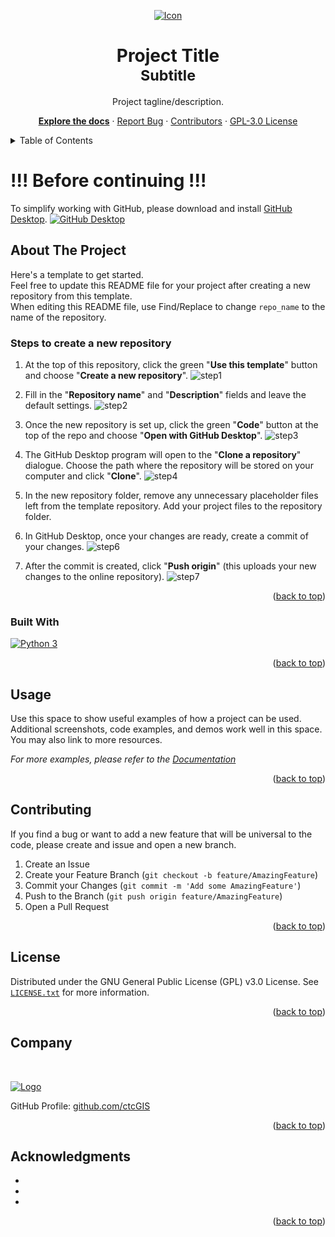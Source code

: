 <!-- Modified fork of othneildrew's Best-README-Template: https://github.com/othneildrew/Best-README-Template/ -->
<a name="readme-top"></a>



<!-- PROJECT HEADER -->
<div align="center">

  [![Icon][icon-img]][repo-url]

  <h1>
    Project Title
    <br>
    <sub>
      Subtitle
    </sub>
  </h1>
  <p>
    Project tagline/description.
  </p>
  <p>

[**Explore the docs**][docs-url] · [Report Bug][issues-url] · [Contributors][contributors-url] · [GPL-3.0 License][license-url]

  </p>
</div>


<!-- TABLE OF CONTENTS -->
<details>
  <summary>Table of Contents</summary>
  <ol>
    <li><a href="#about-the-project">About The Project</a></li>
    <li><a href="#usage">Usage</a></li>
    <li><a href="#contributing">Contributing</a></li>
    <li><a href="#license">License</a></li>
    <li><a href="#company">Company</a></li>
    <li><a href="#acknowledgments">Acknowledgments</a></li>
  </ol>
</details>



<!-- FIRST STEP -->
# !!! Before continuing !!!<br>
To simplify working with GitHub, please download and install [GitHub Desktop][github-desktop-url].
[![GitHub Desktop][github-desktop-img]][github-desktop-url]



<!-- ABOUT THE PROJECT -->
## About The Project

Here's a template to get started. <br>
Feel free to update this README file for your project after creating a new repository from this template. <br>
When editing this README file, use Find/Replace to change `repo_name` to the name of the repository.

### Steps to create a new repository

1. At the top of this repository, click the green "**Use this template**" button and choose "**Create a new repository**".
   ![step1]

2. Fill in the "**Repository name**" and "**Description**" fields and leave the default settings.
   ![step2]

3. Once the new repository is set up, click the green "**Code**" button at the top of the repo and choose "**Open with GitHub Desktop**".
   ![step3]

4. The GitHub Desktop program will open to the "**Clone a repository**" dialogue. Choose the path where the repository will be stored on your computer and click "**Clone**".
   ![step4]

5. In the new repository folder, remove any unnecessary placeholder files left from the template repository. Add your project files to the repository folder.

6. In GitHub Desktop, once your changes are ready, create a commit of your changes.
   ![step6]

7. After the commit is created, click "**Push origin**" (this uploads your new changes to the online repository).
   ![step7]

<p align="right">(<a href="#readme-top">back to top</a>)</p>



### Built With

[![Python 3][Python]][Python-url]

<p align="right">(<a href="#readme-top">back to top</a>)</p>



<!-- USAGE EXAMPLES -->
## Usage

Use this space to show useful examples of how a project can be used. Additional screenshots, code examples, and demos work well in this space. You may also link to more resources.

_For more examples, please refer to the [Documentation][docs-url]_

<p align="right">(<a href="#readme-top">back to top</a>)</p>



<!-- CONTRIBUTING -->
## Contributing

If you find a bug or want to add a new feature that will be universal to the code, please create and issue and open a new branch.

1. Create an Issue
2. Create your Feature Branch (`git checkout -b feature/AmazingFeature`)
3. Commit your Changes (`git commit -m 'Add some AmazingFeature'`)
4. Push to the Branch (`git push origin feature/AmazingFeature`)
5. Open a Pull Request

<p align="right">(<a href="#readme-top">back to top</a>)</p>



<!-- LICENSE -->
## License

Distributed under the GNU General Public License (GPL) v3.0 License. See [`LICENSE.txt`][license-url] for more information.

<p align="right">(<a href="#readme-top">back to top</a>)</p>



<!-- COMPANY -->
## Company

<br>

[![Logo][logo-large]][ctc-url]

GitHub Profile: [github.com/ctcGIS][ctc-github]

<p align="right">(<a href="#readme-top">back to top</a>)</p>



<!-- ACKNOWLEDGMENTS -->
## Acknowledgments

* []()
* []()
* []()

<p align="right">(<a href="#readme-top">back to top</a>)</p>



<!-- MARKDOWN LINKS & IMAGES -->
<!-- https://www.markdownguide.org/basic-syntax/#reference-style-links -->
<!-- IMAGES -->
[icon-img]: images/icon.png
[logo-small]: images/logo_small.png
[logo-large]: images/logo_large.png
[github-desktop-img]: images/download_github_desktop.png
[step1]: images/step1.png
[step2]: images/step2.png
[step3]: images/step3.png
[step4]: images/step4.png
[step6]: images/step6.png
[step7]: images/step7.png

<!-- LINKS -->
[ctc-url]: https://www.ctcnet.us
[ctc-github]: https://github.com/ctcGIS
[github-desktop-url]: https://desktop.github.com
[repo-url]: https://github.com/ctcGIS/repo_name
[issues-url]: https://github.com/ctcGIS/repo_name/issues
[docs-url]: https://github.com/ctcGIS/repo_name/tree/main/docs
[contributors-url]: https://github.com/ctcGIS/repo_name/graphs/contributors
[license-url]: https://github.com/ctcGIS/repo_name/blob/main/LICENSE.txt
[Python]: https://img.shields.io/badge/python-3-blue?style=for-the-badge&logo=python&logoColor=white
[Python-url]: https://www.python.org/ 

